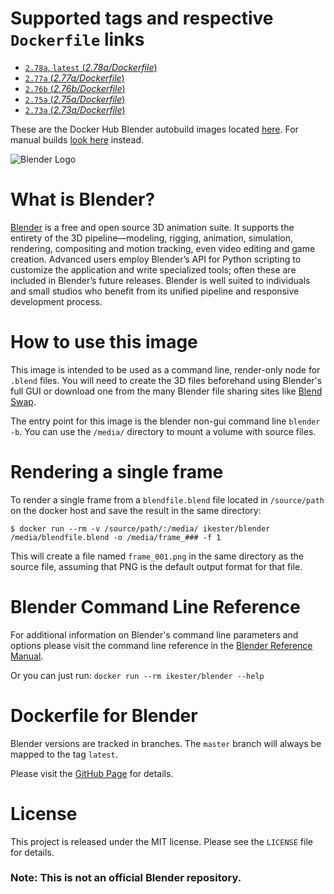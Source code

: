 # Supported tags and respective `Dockerfile` links

* [`2.78a`, `latest` (*2.78a/Dockerfile*)](https://github.com/ikester/blender-docker/blob/2.78a/Dockerfile)
* [`2.77a` (*2.77a/Dockerfile*)](https://github.com/ikester/blender-docker/blob/2.77a/Dockerfile)
* [`2.76b` (*2.76b/Dockerfile*)](https://github.com/ikester/blender-docker/blob/2.76b/Dockerfile)
* [`2.75a` (*2.75a/Dockerfile*)](https://github.com/ikester/blender-docker/blob/2.75a/Dockerfile)
* [`2.73a` (*2.73a/Dockerfile*)](https://github.com/ikester/blender-docker/blob/2.73a/Dockerfile)

These are the Docker Hub Blender autobuild images located [here](https://hub.docker.com/r/ikester/blender-autobuild/). For manual builds [look here](https://hub.docker.com/r/ikester/blender/) instead.

![Blender Logo](https://www.blender.org/wp-content/uploads/2015/03/blender_logo_socket.png)

# What is Blender?

[Blender](https://www.blender.org) is a free and open source 3D animation suite. It supports the entirety of the 3D pipeline—modeling, rigging, animation, simulation, rendering, compositing and motion tracking, even video editing and game creation. Advanced users employ Blender’s API for Python scripting to customize the application and write specialized tools; often these are included in Blender’s future releases. Blender is well suited to individuals and small studios who benefit from its unified pipeline and responsive development process.

# How to use this image

This image is intended to be used as a command line, render-only node for `.blend` files. You will need to create the 3D files beforehand using Blender's full GUI or download one from the many Blender file sharing sites like [Blend Swap](http://www.blendswap.com).

The entry point for this image is the blender non-gui command line `blender -b`. You can use the `/media/` directory to mount a volume with source files.

# Rendering a single frame

To render a single frame from a `blendfile.blend` file located in `/source/path` on the docker host and save the result in the same directory:

```console
$ docker run --rm -v /source/path/:/media/ ikester/blender /media/blendfile.blend -o /media/frame_### -f 1
```

This will create a file named `frame_001.png` in the same directory as the source file, assuming that PNG is the default output format for that file.

# Blender Command Line Reference

For additional information on Blender's command line parameters and options please visit the command line reference in the [Blender Reference Manual](https://www.blender.org/manual/render/workflows/command_line.html).

Or you can just run:
`docker run --rm ikester/blender --help`

# Dockerfile for Blender

Blender versions are tracked in branches. The `master` branch will always be mapped to the tag `latest`.

Please visit the [GitHub Page](https://github.com/ikester/blender-docker) for details.

# License

This project is released under the MIT license. Please see the `LICENSE` file for details.

### Note: This is not an official Blender repository.
